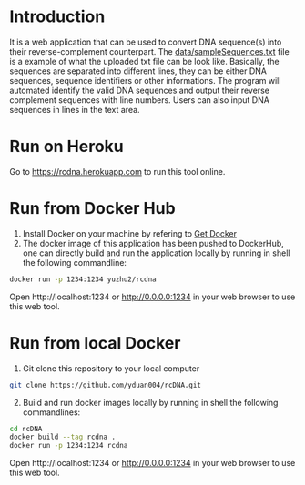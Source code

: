 # Introduction
It is a web application that can be used to convert DNA sequence(s) into their reverse-complement counterpart. The [data/sampleSequences.txt](https://github.com/yduan004/rcDNA/blob/main/data/sampleSequences.txt) file is a example of what the uploaded txt file can be look like. Basically, the sequences are separated into different lines, they can be either DNA sequences, sequence identifiers or other informations. The program will automated identify the valid DNA sequences and output their reverse complement sequences with line numbers. Users can also input DNA sequences in lines in the text area.

# Run on Heroku
Go to <a href="https://rcdna.herokuapp.com/" target="_blank">https://rcdna.herokuapp.com</a> to run this tool online.

# Run from Docker Hub
1. Install Docker on your machine by refering to [Get Docker](https://docs.docker.com/get-docker/)
2. The docker image of this application has been pushed to DockerHub, one can directly
build and run the application locally by running in shell the following commandline:
```sh
docker run -p 1234:1234 yuzhu2/rcdna
```
Open http://localhost:1234 or http://0.0.0.0:1234 in your web browser to use this web tool.

# Run from local Docker
1. Git clone this repository to your local computer
```sh
git clone https://github.com/yduan004/rcDNA.git
```
2. Build and run docker images locally by running in shell the following commandlines:
```sh
cd rcDNA
docker build --tag rcdna .
docker run -p 1234:1234 rcdna
```
Open http://localhost:1234 or http://0.0.0.0:1234 in your web browser to use this web tool.
